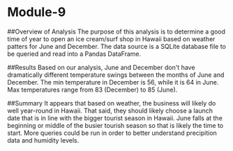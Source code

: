 # Module-9

##Overview of Analysis
The purpose of this analysis is to determine a good time of year to open an ice cream/surf shop in Hawaii based on weather patters for June and December.
The data source is a SQLite database file to be queried and read into a Pandas DataFrame.

##Results
Based on our analysis, June and December don't have dramatically different temperature swings between the months of June and December. The min temperature in December is 56, while it is 64 in June. Max temperatures range from 83 (December) to 85 (June).

##Summary
It appears that based on weather, the business will likely do well year-round in Hawaii. That said, they should likely choose a launch date that is in line with the bigger tourist season in Hawaii. June falls at the beginning or middle of the busier tourish season so that is likely the time to start. More queries could be run in order to better understand precipition data and humidity levels. 
